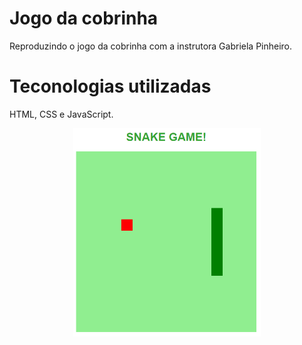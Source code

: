 # Jogo da cobrinha
Reproduzindo o jogo da cobrinha com a instrutora Gabriela Pinheiro.

# Teconologias utilizadas 
 HTML, CSS e JavaScript.

<p align="center">
    <img src=".github/snakeGame.png" width=300>
</P>

